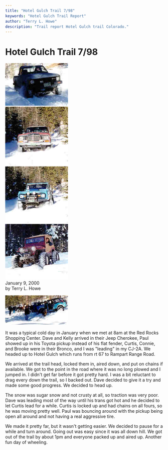 ```yaml
---
title: "Hotel Gulch Trail 7/98"
keywords: "Hotel Gulch Trail Report"
author: "Terry L. Howe"
description: "Trail report Hotel Gulch trail Colorado."
---
```

# Hotel Gulch Trail 7/98

[![Paul in his Toyota](../../../img/terry/trail/hotel0001/hotel0001_.jpg)](../../../img/terry/trail/hotel0001/hotel0001.jpg)  
[![Dave and Kelly](../../../img/terry/trail/hotel0001/hotel0004_.jpg)](../../../img/terry/trail/hotel0001/hotel0004.jpg)  
[![Curtis, Connie, and Brook](../../../img/terry/trail/hotel0001/hotel0005_.jpg)](../../../img/terry/trail/hotel0001/hotel0005.jpg)  
[![Zach driving my CJ-2A](../../../img/terry/trail/hotel0001/hotel0007_.jpg)](../../../img/terry/trail/hotel0001/hotel0007.jpg)  
January 9, 2000  
by Terry L. Howe  
  
[![Hotel Gulch](../../../img/terry/trail/hotel0001/hotel0002_.jpg)](../../../img/terry/trail/hotel0001/hotel0002.jpg)  

It was a typical cold day in January when we met at 8am at the Red Rocks Shopping Center. Dave and Kelly arrived in their Jeep Cherokee, Paul showed up in his Toyota pickup instead of his flat fender, Curtis, Connie, and Brooke were in their Bronco, and I was "leading" in my CJ-2A. We headed up to Hotel Gulch which runs from rt 67 to Rampart Range Road.

We arrived at the trail head, locked them in, aired down, and put on chains if available. We got to the point in the road where it was no long plowed and I jumped in. I didn't get far before it got pretty hard. I was a bit reluctant to drag every down the trail, so I backed out. Dave decided to give it a try and made some good progress. We decided to head up.

The snow was sugar snow and not crusty at all, so traction was very poor. Dave was leading most of the way until his trans got hot and he decided to let Curtis lead for a while. Curtis is locked up and had chains on all fours, so he was moving pretty well. Paul was bouncing around with the pickup being open all around and not having a real aggressive tire.

We made it pretty far, but it wasn't getting easier. We decided to pause for a while and turn around. Going out was easy since it was all down hill. We got out of the trail by about 1pm and everyone packed up and aired up. Another fun day of wheeling.